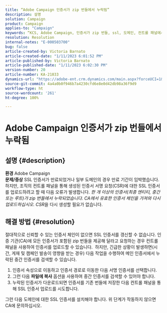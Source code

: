 ```yaml
---
title: “Adobe Campaign 인증서가 zip 번들에서 누락됨”
description: 설명
solution: Campaign
product: Campaign
applies-to: "Campaign"
keywords: “KCS, Adobe Campaign, 인증서가 zip 번들, ssl, 도메인, 컨트롤 패널에서 누락됨”
resolution: Resolution
internal-notes: "E-000503700"
bug: false
article-created-by: Victoria Barnato
article-created-date: "1/11/2023 6:01:52 PM"
article-published-by: Victoria Barnato
article-published-date: "1/11/2023 6:02:30 PM"
version-number: 20
article-number: KA-21033
dynamics-url: "https://adobe-ent.crm.dynamics.com/main.aspx?forceUCI=1&pagetype=entityrecord&etn=knowledgearticle&id=53ef6e04-da91-ed11-aad1-6045bd006d92"
source-git-commit: 4a4a0b0f946b7a4230cfd6e8e0d42db98a36f9d9
workflow-type: ht
source-wordcount: '261'
ht-degree: 100%

---
```


# Adobe Campaign 인증서가 zip 번들에서 누락됨

## 설명 {#description}

<b>환경</b>
Adobe Campaign
 <br><b>문제/증상</b>
SSL 인증서가 만료되었거나 일부 도메인의 경우 만료 기간이 임박했습니다. 하지만, 조직의 컨트롤 패널을 통해 생성된 인증서 서명 요청(CSR)에 대한 SSL 인증서를 업로드하려고 할 때 다음 오류가 발생합니다. *한 개 이상의 인증서(최종 엔티티, 중간 또는 루트)가 zip 번들에서 누락되었습니다. CA에서 유효한 인증서 체인을 가져와 다시 업로드하십시오. CSR*&#x200B;을 다시 생성할 필요가 없습니다.


## 해결 방법 {#resolution}


절대적으로 신뢰할 수 있는 인증서 체인이 없으면 SSL 인증서를 갱신할 수 없습니다. 인증 기관(CA)에 모든 인증서가 포함된 zip 번들을 제공해 달라고 요청하는 경우 컨트롤 패널을 사용하여 인증서를 업로드할 수 있습니다.  하지만, 긴급한 상황이 발생하면(시간, 게재 및 캠페인 발송이 영향을 받는 경우) 다음 작업을 수행하여 메인 인증서에서 누락된 중간 인증서를 검색할 수 있습니다.

1. 인증서 속성으로 이동하고 인증서 경로로 이동한 다음 서명 인증서를 선택합니다.
2. 그런 다음 <b>파일에 복사</b> 옵션을 사용하여 중간 인증서를 검색할 수 있어야 합니다.
3. 누락된 인증서가 다운로드되면 인증서를 기존 번들에 저장한 다음 컨트롤 패널을 통해 SSL 인증서 업로드를 시도합니다.


그런 다음 도메인에 대한 SSL 인증서를 설치해야 합니다. 위 단계가 작동하지 않으면 CA에 문의하십시오.
